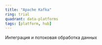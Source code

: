 ```yaml
---
title: "Apache Kafka"
ring: trial
quadrant: data-platforms
tags: [platform, hub]
---
```


Интеграция и потоковая обработка данных
